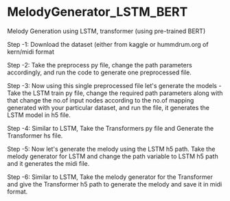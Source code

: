# MelodyGenerator_LSTM_BERT
Melody Generation using LSTM, transformer (using pre-trained BERT)

Step -1: Download the dataset (either from kaggle or hummdrum.org of kern/midi format

Step -2: Take the preprocess py file, change the path parameters accordingly, and run the code to generate one preprocessed file.

Step -3: Now using this single preprocessed file let's generate the models - Take the LSTM train py file, change the required path parameters along with that change the no.of input nodes according to the no.of mapping generated with your particular dataset, and run the file, it generates the LSTM model in h5 file.

Step -4: Similar to LSTM, Take the Transformers py file and Generate the Transformer hs file.

Step -5: Now let's generate the melody using the LSTM h5 path. Take the melody generator for LSTM and change the path variable to LSTM h5 path and it generates the midi file.

Step -6: Similar to LSTM, Take the melody generator for the Transformer and give the Transformer h5 path to generate the melody and save it in midi format.
